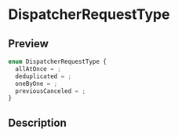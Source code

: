 
      
# DispatcherRequestType

<div class="api-docs__section" data-reactroot="">

## Preview

</div><div class="api-docs__preview enum" data-reactroot="">

```ts
enum DispatcherRequestType {
  allAtOnce = ; 
  deduplicated = ; 
  oneByOne = ; 
  previousCanceled = ; 
}
```

</div><div class="api-docs__section" data-reactroot="">

## Description

</div><div class="api-docs__description" data-reactroot=""><span class="api-docs__do-not-parse">



</span></div>